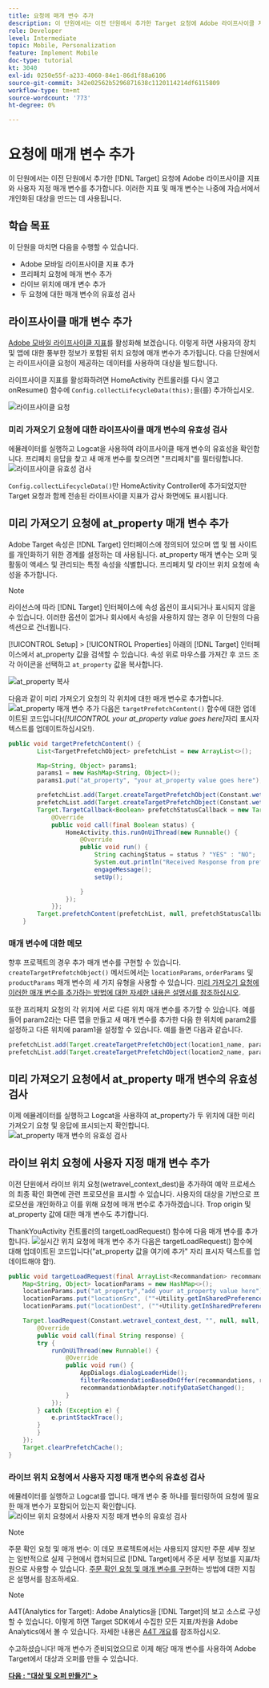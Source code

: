 ```yaml
---
title: 요청에 매개 변수 추가
description: 이 단원에서는 이전 단원에서 추가한 Target 요청에 Adobe 라이프사이클 지표와 사용자 지정 매개 변수를 추가합니다. 이러한 지표 및 매개 변수는 나중에 자습서에서 개인화된 대상을 만드는 데 사용됩니다.
role: Developer
level: Intermediate
topic: Mobile, Personalization
feature: Implement Mobile
doc-type: tutorial
kt: 3040
exl-id: 0250e55f-a233-4060-84e1-86d1f88a6106
source-git-commit: 342e02562b5296871638c1120114214df6115809
workflow-type: tm+mt
source-wordcount: '773'
ht-degree: 0%

---
```


# 요청에 매개 변수 추가

이 단원에서는 이전 단원에서 추가한 [!DNL Target] 요청에 Adobe 라이프사이클 지표와 사용자 지정 매개 변수를 추가합니다. 이러한 지표 및 매개 변수는 나중에 자습서에서 개인화된 대상을 만드는 데 사용됩니다.

## 학습 목표

이 단원을 마치면 다음을 수행할 수 있습니다.

* Adobe 모바일 라이프사이클 지표 추가
* 프리페치 요청에 매개 변수 추가
* 라이브 위치에 매개 변수 추가
* 두 요청에 대한 매개 변수의 유효성 검사

## 라이프사이클 매개 변수 추가

[Adobe 모바일 라이프사이클 지표](https://experienceleague.adobe.com/docs/mobile-services/android/metrics.html?lang=ko)를 활성화해 보겠습니다. 이렇게 하면 사용자의 장치 및 앱에 대한 풍부한 정보가 포함된 위치 요청에 매개 변수가 추가됩니다. 다음 단원에서는 라이프사이클 요청이 제공하는 데이터를 사용하여 대상을 빌드합니다.

라이프사이클 지표를 활성화하려면 HomeActivity 컨트롤러를 다시 열고 onResume() 함수에 `Config.collectLifecycleData(this);`을(를) 추가하십시오.

![라이프사이클 요청](assets/lifecycle_code.jpg)

### 미리 가져오기 요청에 대한 라이프사이클 매개 변수의 유효성 검사

에뮬레이터를 실행하고 Logcat을 사용하여 라이프사이클 매개 변수의 유효성을 확인합니다. 프리페치 응답을 찾고 새 매개 변수를 찾으려면 &quot;프리페치&quot;를 필터링합니다.
![라이프사이클 유효성 검사](assets/lifecycle_validation.jpg)

`Config.collectLifecycleData()`만 HomeActivity Controller에 추가되었지만 Target 요청과 함께 전송된 라이프사이클 지표가 감사 화면에도 표시됩니다.

## 미리 가져오기 요청에 at_property 매개 변수 추가

Adobe Target 속성은 [!DNL Target] 인터페이스에 정의되어 있으며 앱 및 웹 사이트를 개인화하기 위한 경계를 설정하는 데 사용됩니다. at_property 매개 변수는 오퍼 및 활동이 액세스 및 관리되는 특정 속성을 식별합니다. 프리페치 및 라이브 위치 요청에 속성을 추가합니다.

>[!NOTE]
>
>라이선스에 따라 [!DNL Target] 인터페이스에 속성 옵션이 표시되거나 표시되지 않을 수 있습니다. 이러한 옵션이 없거나 회사에서 속성을 사용하지 않는 경우 이 단원의 다음 섹션으로 건너뜁니다.

[!UICONTROL Setup] > [!UICONTROL Properties] 아래의 [!DNL Target] 인터페이스에서 at_property 값을 검색할 수 있습니다.  속성 위로 마우스를 가져간 후 코드 조각 아이콘을 선택하고 `at_property` 값을 복사합니다.

![at_property 복사](assets/at_property_interface.jpg)

다음과 같이 미리 가져오기 요청의 각 위치에 대한 매개 변수로 추가합니다.
![at_property 매개 변수 추가](assets/params_at_property.jpg)
다음은 `targetPrefetchContent()` 함수에 대한 업데이트된 코드입니다(_[!UICONTROL your at_property value goes here]_&#x200B;자리 표시자 텍스트를 업데이트하십시오!).

```java
public void targetPrefetchContent() {
        List<TargetPrefetchObject> prefetchList = new ArrayList<>();

        Map<String, Object> params1;
        params1 = new HashMap<String, Object>();
        params1.put("at_property", "your at_property value goes here");

        prefetchList.add(Target.createTargetPrefetchObject(Constant.wetravel_engage_home, params1));
        prefetchList.add(Target.createTargetPrefetchObject(Constant.wetravel_engage_search, params1));
        Target.TargetCallback<Boolean> prefetchStatusCallback = new Target.TargetCallback<Boolean>() {
            @Override
            public void call(final Boolean status) {
                HomeActivity.this.runOnUiThread(new Runnable() {
                    @Override
                    public void run() {
                        String cachingStatus = status ? "YES" : "NO";
                        System.out.println("Received Response from prefetch : " + cachingStatus);
                        engageMessage();
                        setUp();

                    }
                });
            }};
        Target.prefetchContent(prefetchList, null, prefetchStatusCallback);
    }
```

### 매개 변수에 대한 메모

향후 프로젝트의 경우 추가 매개 변수를 구현할 수 있습니다. `createTargetPrefetchObject()` 메서드에서는 `locationParams`, `orderParams` 및 `productParams` 매개 변수의 세 가지 유형을 사용할 수 있습니다. [미리 가져오기 요청에 이러한 매개 변수를 추가하는 방법에 대한 자세한 내용은 설명서를 참조하십시오](https://experienceleague.adobe.com/docs/mobile-services/android/target-android/c-mob-target-prefetch-android.html?lang=ko).

또한 프리페치 요청의 각 위치에 서로 다른 위치 매개 변수를 추가할 수 있습니다. 예를 들어 param2라는 다른 맵을 만들고 새 매개 변수를 추가한 다음 한 위치에 param2를 설정하고 다른 위치에 param1을 설정할 수 있습니다. 예를 들면 다음과 같습니다.

```java
prefetchList.add(Target.createTargetPrefetchObject(location1_name, params1);
prefetchList.add(Target.createTargetPrefetchObject(location2_name, params2);
```

## 미리 가져오기 요청에서 at_property 매개 변수의 유효성 검사

이제 에뮬레이터를 실행하고 Logcat을 사용하여 at_property가 두 위치에 대한 미리 가져오기 요청 및 응답에 표시되는지 확인합니다.
![at_property 매개 변수의 유효성 검사](assets/parameters_at_property_validation.jpg)

## 라이브 위치 요청에 사용자 지정 매개 변수 추가

이전 단원에서 라이브 위치 요청(wetravel_context_dest)을 추가하여 예약 프로세스의 최종 확인 화면에 관련 프로모션을 표시할 수 있습니다. 사용자의 대상을 기반으로 프로모션을 개인화하고 이를 위해 요청에 매개 변수로 추가하겠습니다. Trop origin 및 at_property 값에 대한 매개 변수도 추가합니다.

ThankYouActivity 컨트롤러의 targetLoadRequest() 함수에 다음 매개 변수를 추가합니다.
![실시간 위치 요청에 매개 변수 추가](assets/parameters_live_location.jpg)
다음은 targetLoadRequest() 함수에 대해 업데이트된 코드입니다(&quot;at_property 값을 여기에 추가&quot; 자리 표시자 텍스트를 업데이트해야 함!).

```java
public void targetLoadRequest(final ArrayList<Recommandation> recommandations) {
    Map<String, Object> locationParams = new HashMap<>();
    locationParams.put("at_property","add your at_property value here");
    locationParams.put("locationSrc", (""+Utility.getInSharedPreference(ThankYouActivity.this,Constant.departure,"")));
    locationParams.put("locationDest", (""+Utility.getInSharedPreference(ThankYouActivity.this,Constant.destination,"")));

    Target.loadRequest(Constant.wetravel_context_dest, "", null, null, locationParams, new Target.TargetCallback<String>() {
        @Override
        public void call(final String response) {
        try {
            runOnUiThread(new Runnable() {
                @Override
                public void run() {
                    AppDialogs.dialogLoaderHide();
                    filterRecommendationBasedOnOffer(recommandations, response);
                    recommandationbAdapter.notifyDataSetChanged();
                }
            });
        } catch (Exception e) {
            e.printStackTrace();
        }
        }
    });
    Target.clearPrefetchCache();
}
```

### 라이브 위치 요청에서 사용자 지정 매개 변수의 유효성 검사

에뮬레이터를 실행하고 Logcat를 엽니다. 매개 변수 중 하나를 필터링하여 요청에 필요한 매개 변수가 포함되어 있는지 확인합니다.
![라이브 위치 요청에서 사용자 지정 매개 변수의 유효성 검사](assets/parameters_live_location_validation.jpg)

>[!NOTE]
>
>주문 확인 요청 및 매개 변수: 이 데모 프로젝트에서는 사용되지 않지만 주문 세부 정보는 일반적으로 실제 구현에서 캡처되므로 [!DNL Target]에서 주문 세부 정보를 지표/차원으로 사용할 수 있습니다. [주문 확인 요청 및 매개 변수를 구현](https://experienceleague.adobe.com/docs/mobile-services/android/target-android/c-target-methods.html?lang=ko)하는 방법에 대한 지침은 설명서를 참조하세요.

>[!NOTE]
>
>A4T(Analytics for Target): Adobe Analytics을 [!DNL Target]의 보고 소스로 구성할 수 있습니다. 이렇게 하면 Target SDK에서 수집한 모든 지표/차원을 Adobe Analytics에서 볼 수 있습니다. 자세한 내용은 [A4T 개요](https://experienceleague.adobe.com/docs/target/using/integrate/a4t/a4t.html?lang=ko)를 참조하십시오.

수고하셨습니다! 매개 변수가 준비되었으므로 이제 해당 매개 변수를 사용하여 Adobe Target에서 대상과 오퍼를 만들 수 있습니다.

**[다음 : &quot;대상 및 오퍼 만들기&quot; >](create-audiences-and-offers.md)**
